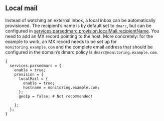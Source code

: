 ## Local mail

Instead of watching an external inbox, a local inbox can be automatically provisioned. The recipient’s name is by default set to `dmarc`, but can be configured in [services.parsedmarc.provision.localMail.recipientName](options.html#opt-services.parsedmarc.provision.localMail.recipientName). You need to add an MX record pointing to the host. More concretely: for the example to work, an MX record needs to be set up for `monitoring.example.com` and the complete email address that should be configured in the domain’s dmarc policy is `dmarc@monitoring.example.com`.

```programlisting
{
  services.parsedmarc = {
    enable = true;
    provision = {
      localMail = {
        enable = true;
        hostname = monitoring.example.com;
      };
      geoIp = false; # Not recommended!

    };
  };
}
```
